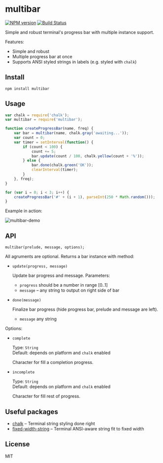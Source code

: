 # multibar

[![NPM version](https://img.shields.io/npm/v/multibar.svg)](https://www.npmjs.com/package/multibar)
[![Build Status](https://travis-ci.org/lahmatiy/multibar.svg?branch=master)](https://travis-ci.org/lahmatiy/multibar)

Simple and robust terminal's progress bar with multiple instance support.

Features:

- Simple and robust
- Multiple progress bar at once
- Supports ANSI styled strings in labels (e.g. styled with `chalk`)

## Install

```
npm install multibar
```

## Usage

```js
var chalk = require('chalk');
var multibar = require('multibar');

function createProgressBar(name, freq) {
    var bar = multibar(name, chalk.gray('awaiting...'));
    var count = 0;
    var timer = setInterval(function() {
        if (count < 100) {
            count += 5;
            bar.update(count / 100, chalk.yellow(count + '%'));
        } else {
            bar.done(chalk.green('OK'));
            clearInterval(timer);
        }
    }, freq);
}

for (var i = 0; i < 3; i++) {
    createProgressBar('#' + (i + 1), parseInt(250 * Math.random()));
}
```

Example in action:

![multibar-demo](https://user-images.githubusercontent.com/270491/31435147-592a6e76-ae87-11e7-9fde-61512f5a1dac.gif)

## API

```
multibar(prelude, message, options);
```

All agruments are optional. Returns a bar instance with method:

- `update(progress, message)`

    Update bar progress and message. Parameters:

    * `progress` should be a number in range [0..1]
    * `message` – any string to output on right side of bar

- `done(message)`

    Finalize bar progress (hide progress bar, prelude and message are left).

    * `message` any string

Options:

- `complete`

  Type: `String`  
  Default: depends on platform and `chalk` enabled

  Character for fill a completion progress.

- `incomplete`

  Type: `String`  
  Default: depends on platform and `chalk` enabled

  Character for fill rest of progress.

## Useful packages

- [chalk](https://github.com/chalk/chalk) – Terminal string styling done right
- [fixed-width-string](https://github.com/lahmatiy/fixed-width-string) – Terminal ANSI-aware string fit to fixed width

## License

MIT
